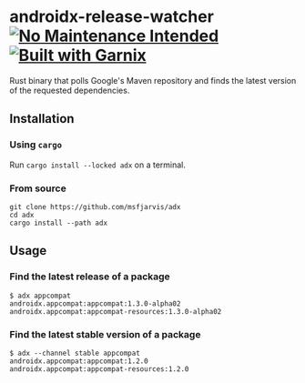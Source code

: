 # androidx-release-watcher [![No Maintenance Intended](http://unmaintained.tech/badge.svg)](http://unmaintained.tech/) [![Built with Garnix](https://img.shields.io/static/v1?label=Built%20with&message=Garnix&color=blue&style=flat&logo=nixos&link=https://garnix.io&labelColor=111212)](https://garnix.io)

Rust binary that polls Google's Maven repository and finds the latest version of the requested dependencies.

## Installation

### Using `cargo`

Run `cargo install --locked adx` on a terminal.

### From source

```shell
git clone https://github.com/msfjarvis/adx
cd adx
cargo install --path adx
```

## Usage

### Find the latest release of a package

```shell
$ adx appcompat
androidx.appcompat:appcompat:1.3.0-alpha02
androidx.appcompat:appcompat-resources:1.3.0-alpha02
```

### Find the latest stable version of a package

```shell
$ adx --channel stable appcompat
androidx.appcompat:appcompat:1.2.0
androidx.appcompat:appcompat-resources:1.2.0
```
